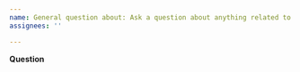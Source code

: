 ```yaml
---
name: General question about: Ask a question about anything related to this project title: 'Question' labels: 'question'
assignees: ''

---
```


**Question**

<!-- Please ask your question here. It can be about the usage of this project, the internals, the implementation or whatever interests you.
Please use the BUG template for bugs and the FEATURE REQUEST template for feature requests. -->
